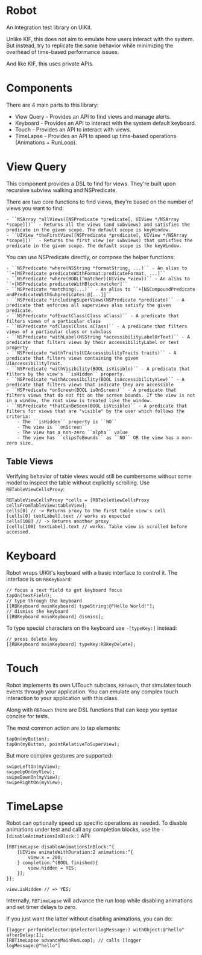 Robot
=====

An integration test library on UIKit.

Unlike KIF, this does not aim to emulate how users interact with the system.
But instead, try to replicate the same behavior while minimizing the overhead
of time-based performance issues.

And like KIF, this uses private APIs.

Components
==========

There are 4 main parts to this library:

 - View Query - Provides an API to find views and manage alerts.
 - Keyboard - Provides an API to interact with the system default keyboard.
 - Touch - Provides an API to interact with views.
 - TimeLapse - Provides an API to speed up time-based operations (Animations + RunLoop).

View Query
==========

This component provides a DSL to find for views. They're built upon recursive
subview walking and NSPredicate.

There are two core functions to find views, they're based on the number of
views you want to find:

    - ``NSArray *allViews([NSPredicate *predicate[, UIView */NSArray *scope]])`` - Returns all the views (and subviews) and satisfies the predicate in the given scope. The default scope is keyWindow.
    - ``UIView *theFirstView([NSPredicate *predicate[, UIView */NSArray *scope]])`` - Returns the first view (or subviews) that satisfies the predicate in the given scope. The default scope is the keyWindow.

You can use NSPredicate directly, or compose the helper functions:

    - ``NSPredicate *where(NSString *formatString, ...)`` - An alias to ``+[NSPredicate predicateWithFormat:predicateFormat, ...]``
    - ``NSPredicate *where(BOOL(^matcher)(UIView *view))`` - An alias to ``+[NSPredicate predicateWithBlock:matcher]``
    - ``NSPredicate *matching(...)`` - An alias to ``+[NSCompoundPredicate andPredicateWithSubpredicates:@[...]]``
    - ``NSPredicate *includingSuperViews(NSPredicate *predicate)`` - A predicate that enforces all superviews also satisfy the given predicate.
    - ``NSPredicate *ofExactClass(Class aClass)`` - A predicate that filters views of a particular class
    - ``NSPredicate *ofClass(Class aClass)`` - A predicate that filters views of a particular class or subclass
    - ``NSPredicate *withLabel(NSString *accessibilityLabelOrText)`` - A predicate that filters views by their accessibilityLabel or text property
    - ``NSPredicate *withTraits(UIAccessibilityTraits traits)`` - A predicate that filters views containing the given UIAccessibilityTrait.
    - ``NSPredicate *withVisibility(BOOL isVisible)`` - A predicate that filters by the view's ``isHidden`` property.
    - ``NSPredicate *withAccessibility(BOOL isAccessibilityView)`` - A predicate that filters views that indicate they are accessible
    - ``NSPredicate *onScreen(BOOL isOnScreen)`` - A predicate that filters views that do not fit on the screen bounds. If the view is not in a window, the root view is treated like the window.
    - ``NSPredicate *thatCanBeSeen(BOOL isVisible)`` - A predicate that filters for views that are "visible" by the user which follows the criteria:
        - The ``isHidden`` property is ``NO``
        - The view is ``onScreen``
        - The view has a non-zero ``alpha`` value
        - The view has ``clipsToBounds`` as ``NO`` OR the view has a non-zero size.

Table Views
-----------

Verifying behavior of table views would still be cumbersome without some model to inspect
the table without explicitly scrolling. Use ``RBTableViewCellsProxy``:

```
RBTableViewCellsProxy *cells = [RBTableViewCellsProxy cellsFromTableView:tableView];
cells[0] // -> Returns proxy to the first table view's cell
[cells[0] textLabel].text // works as expected
cells[100] // -> Returns another proxy
[cells[100] textLabel].text // works. Table view is scrolled before accessed.
```


Keyboard
========

Robot wraps UIKit's keyboard with a basic interface to control it. The
interface is on ``RBKeyboard``:

```
// focus a text field to get keyboard focus
tapOn(textField);
// type through the keyboard
[[RBKeyboard mainKeyboard] typeString:@"Hello World!"];
// dismiss the keyboard
[[RBKeyboard mainKeyboard] dismiss];
```

To type special characters on the keyboard use ``-[typeKey:]`` instead:

```
// press delete key
[[RBKeyboard mainKeyboard] typeKey:RBKeyDelete];
```

Touch
=====

Robot implements its own UITouch subclass, ``RBTouch``, that simulates touch
events through your application. You can emulate any complex touch interaction
to your application with this class.

Along with ``RBTouch`` there are DSL functions that can keep you syntax concise for tests.

The most common action are to tap elements:

```
tapOn(myButton);
tapOn(myButton, pointRelativeToSuperView);
```

But more complex gestures are supported:

```
swipeLeftOn(myView);
swipeUpOn(myView);
swipeDownOn(myView);
swipeRightOn(myView);
```

TimeLapse
=========

Robot can optionally speed up specific operations as needed. To disable animations under
test and call any completion blocks, use the ``-[disableAnimationsInBlock:]`` API:

```
[RBTimeLapse disableAnimationsInBlock:^{
    [UIView animateWithDuration:2 animations:^{
        view.x = 200;        
    } completion:^(BOOL finished){
        view.hidden = YES;
    }];
}];

view.isHidden // => YES;
```

Internally, ``RBTimeLapse`` will advance the run loop while disabling animations
and set timer delays to zero.

If you just want the latter without disabling animations, you can do:

```
[logger performSelector:@selector(logMessage:) withObject:@"hello" afterDelay:1];
[RBTimeLapse advanceMainRunLoop]; // calls [logger logMessage:@"hello"]
```
